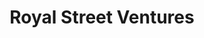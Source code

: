 ---
layout: firm_page
title: "Royal Street Ventures"
id: "royalstreet.vc"
permalink: "/royalstreetventuresroyalstreet.vc/"
website: "https://www.royalstreet.vc"
offices: "Kansas City (United States), Park City (United States)"
investment_stages: "Seed, Series A"
portfolio_companies: "BacklotCars, Blueboard, Measured Insurance, PayIt, Kenzen, Art & Craft Entertainment, Bend Labs, Tonic Health Solutions, Because Learning, Diib, Trelora, Aclaimant, Kidizen, Nimia, Pepper, Apptegy, Apostrophe Health, Vector Legal Method, Wunder Capital, UrbanSitter, ReactionData, RevUp, CheddarUp, Main Street Data, Kelvin, Salad, Acivilate, Onward Rides, Bellwethr, CarServ, InsurData, Ravacan, Zumo Labs, MiResource, Abett, Mission Control"
portfolio_link: "https://www.royalstreet.vc/portfolio"
investment_markets: "Technology"
founded_year: "2012"
description: "Royal Street Ventures is an early-stage venture capital firm investing in technology and technology-enabled startups. They focus on under-capitalized markets and build deep alliances with entrepreneurs, offering hands-on support and operational expertise."
linkedin: "https://www.linkedin.com/company/royal-street-ventures/"
twitter: "https://twitter.com/royalstventures?lang=en"
instagram: ""
team_page: "https://www.royalstreet.vc/about-us/"
investor_type: "Venture Capital"
crunchbase: "https://www.crunchbase.com/organization/royal-street-ventures"
pitchbook: "https://pitchbook.com/profiles/investor/118594-36"

# SEO Optimization
meta_title: "Royal Street Ventures - VC Firm - projectstartups.com"
meta_description: "Royal Street Ventures, Royal Street Ventures is an early-stage venture capital firm investing in technology and technology-enabled startups. They focus on under-capitalized ..."
meta_keywords: "Royal Street Ventures, Technology, VC firm, venture capital, startup investor, projectstartups.com"
canonical_url: "https://vc.projectstartups.com/royalstreetventuresroyalstreet.vc/"
---
